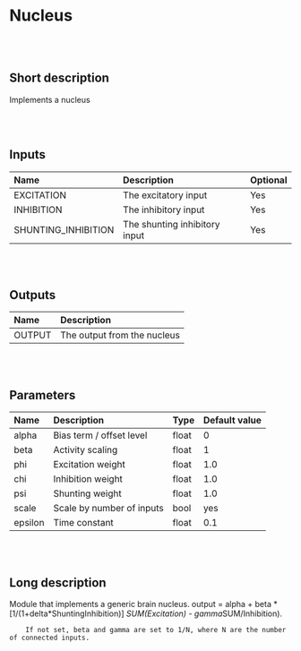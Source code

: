 # Nucleus


<br><br>
## Short description

Implements a nucleus

<br><br>

## Inputs

|Name|Description|Optional|
|:----|:-----------|:-------|
|EXCITATION|The excitatory input|Yes|
|INHIBITION|The inhibitory input|Yes|
|SHUNTING_INHIBITION|The shunting inhibitory input|Yes|

<br><br>

## Outputs

|Name|Description|
|:----|:-----------|
|OUTPUT|The output from the nucleus|

<br><br>

## Parameters

|Name|Description|Type|Default value|
|:----|:-----------|:----|:-------------|
|alpha|Bias term / offset level|float|0|
|beta|Activity scaling|float|1|
|phi|Excitation weight|float|1.0|
|chi|Inhibition weight|float|1.0|
|psi|Shunting weight|float|1.0|
|scale|Scale by number of inputs|bool|yes|
|epsilon|Time constant|float|0.1|

<br><br>
## Long description
Module that implements a generic brain nucleus. output = alpha + beta * [1/(1+delta*ShuntingInhibition)] *SUM(Excitation) - gamma*SUM/Inhibition).
        
        If not set, beta and gamma are set to 1/N, where N are the number of connected inputs.